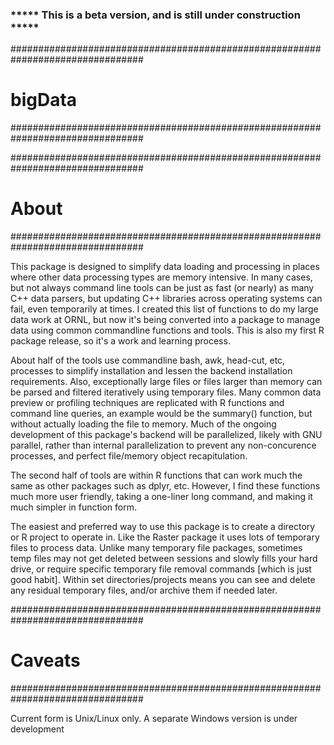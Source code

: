 
###  ***** This is a beta version, and is still under construction ***** ###


################################################################################
# bigData
################################################################################

################################################################################
# About
################################################################################

This package is designed to simplify data loading and processing in places
where other data processing types are memory intensive. In many cases, but not
always command line tools can be just as fast (or nearly) as many C++ data 
parsers, but updating C++ libraries across operating systems can fail, even 
temporarily at times. I created this list of functions to do my large data work 
at ORNL, but now it's being converted into a package to manage data using common 
commandline functions and tools. This is also my first R package release, so 
it's a work and learning process.

About half of the tools use commandline bash, awk, head-cut, etc, processes to 
simplify installation and lessen the backend installation requirements. Also,
exceptionally large files or files larger than memory can be parsed and filtered
iteratively using temporary files. Many common data preview or profiling 
techniques are replicated with R functions and command line queries, an example
would be the summary() function, but without actually loading the file to memory.
Much of the ongoing development of this package's backend will be parallelized,
likely with GNU parallel, rather than internal parallelization to prevent any
non-concurence processes, and perfect file/memory object recapitulation.

The second half of tools are within R functions that can work much the same as
other packages such as dplyr, etc. However, I find these functions much more
user friendly, taking a one-liner long command, and making it much simpler in
function form.

The easiest and preferred way to use this package is to create a directory or
R project to operate in. Like the Raster package it uses lots of temporary files
to process data. Unlike many temporary file packages, sometimes temp files may 
not get deleted between sessions and slowly fills your hard drive, or require
specific temporary file removal commands [which is just good habit]. Within set 
directories/projects means you can see and delete any residual temporary files,
and/or archive them if needed later.


################################################################################
# Caveats
################################################################################

Current form is Unix/Linux only. A separate Windows version is under development



